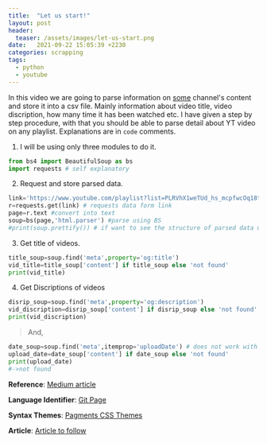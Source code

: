 ```yaml
---
title:  "Let us start!"
layout: post
header:
  teaser: /assets/images/let-us-start.png
date:   2021-09-22 15:05:39 +2230
categories: scrapping
tags:
  - python
  - youtube
---
```

In this video we are going to parse information on [some](https://www.youtube.com/playlist?list=PLRVhX1weTUd_hs_mcpfwcOq18tSdL0y60) channel's content and store it into a csv file. Mainly information about video title, video discription, how many time it has been watched etc. I have given a step by step procedure, with that you should be able to parse detail about YT video on any playlist. Explanations are in `code` comments.

1. I will be using only three modules to do it.
```python
from bs4 import BeautifulSoup as bs
import requests # self explanatory
```
2. Request and store parsed data.
```python
link='https://www.youtube.com/playlist?list=PLRVhX1weTUd_hs_mcpfwcOq18tSdL0y60' # particular linkis used
r=requests.get(link) # requests data form link
page=r.text #convert into text
soup=bs(page,'html.parser') #parse using BS
#print(soup.prettify()) # if want to see the structure of parsed data uncomment it.
```
3. Get title of videos.
```python
title_soup=soup.find('meta',property='og:title')
vid_title=title_soup['content'] if title_soup else 'not found'
print(vid_title)
```
4. Get Discriptions of videos
```python
disrip_soup=soup.find('meta',property='og:description')
vid_discription=disrip_soup['content'] if disrip_soup else 'not found'
print(vid_discription)
```
> And,

```python
date_soup=soup.find('meta',itemprop='uploadDate') # does not work with playlist
upload_date=date_soup['content'] if date_soup else 'not found'
print(upload_date)
#->not found
```

**Reference**: [Medium article](https://medium.com/brainstation23/how-to-become-a-pro-with-scraping-youtube-videos-in-3-minutes-a6ac56021961)

**Language Identifier**: [Git Page](https://github.com/rouge-ruby/rouge/wiki/List-of-supported-languages-and-lexers)

**Syntax Themes**: [Pagments CSS Themes](http://jwarby.github.io/jekyll-pygments-themes/languages/python.html)

**Article**: [Article to follow](https://www.digitalocean.com/community/tutorials/how-to-control-urls-and-links-in-jekyll)